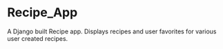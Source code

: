 # Recipe_App
A Django built Recipe app. Displays recipes and user favorites for various user created recipes.
